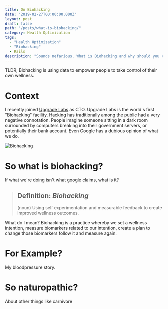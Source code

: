 ```yaml
---
title: On Biohacking
date: "2019-02-27T00:00:00.000Z"
layout: post
draft: false
path: "/posts/what-is-biohacking/"
category: Health Optimization
tags:
  - "Health Optimization"
  - "Biohacking"
  - Rails
description: "Sounds nefarious. What is Biohacking and why should you care?"
---
```

TLDR; Biohacking is using data to empower people to take control of their own wellness.

# Context

I recently joined [Upgrade Labs](https://upgradelabs.com) as CTO. Upgrade Labs is the world's first "Biohacking" facility. Hacking has traditionally among the public had a very negative connotation. People imagine someone sitting in a dark room surrounded by computers breaking into their government servers, or potentially their bank account. Even Google has a dubious opinion of what we do.

![Biohacking](https://d.pr/i/N3eSip+)

# So what is biohacking?

If what we're doing isn't what google claims, what is it?  
> ## Definition: _Biohacking_  
>(noun) Using self experimentation and measurable feedback to create improved wellness outcomes.

What do I mean? Biohacking is a practice whereby we set a wellness intention, measure biomarkers related to our intention, create a plan to change those biomarkers follow it and measure again.


# For Example?

My bloodpressure story.

# So naturopathic?

About other things like carnivore